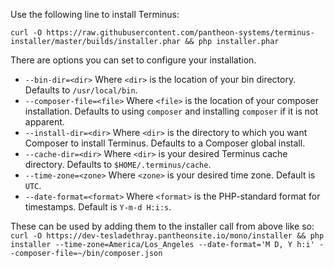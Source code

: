 Use the following line to install Terminus:
```
curl -O https://raw.githubusercontent.com/pantheon-systems/terminus-installer/master/builds/installer.phar && php installer.phar
```

There are options you can set to configure your installation.
- `--bin-dir=<dir>` Where `<dir>` is the location of your bin directory. Defaults to `/usr/local/bin`.
- `--composer-file=<file>` Where `<file>` is the location of your composer installation. Defaults to using `composer` and installing `composer` if it is not apparent.
- `--install-dir=<dir>` Where `<dir>` is the directory to which you want Composer to install Terminus. Defaults to a Composer global install.
- `--cache-dir=<dir>` Where `<dir>` is your desired Terminus cache directory. Defaults to `$HOME/.terminus/cache`.
- `--time-zone=<zone>` Where `<zone>` is your desired time zone. Default is `UTC`.
- `--date-format=<format>` Where `<format>` is the PHP-standard format for timestamps. Default is `Y-m-d H:i:s`.

These can be used by adding them to the installer call from above like so:
`curl -O https://dev-tesladethray.pantheonsite.io/mono/installer && php installer --time-zone=America/Los_Angeles --date-format='M D, Y h:i' --composer-file=~/bin/composer.json`
